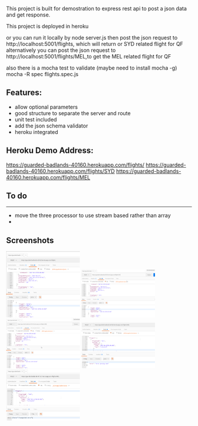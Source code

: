 This project is built for demostration to express rest api to post a json data and get response.

This project is deployed in heroku

or you can run it locally by node server.js
then post the json request to http://localhost:5001/flights, which will return or SYD related flight for QF
alternatively you can post the json request to http://localhost:5001/flights/MEL,to get the MEL related flight for QF

also there is a mocha test to validate
(maybe need to install mocha -g)
mocha -R spec flights.spec.js

## Features:
- allow optional parameters
- good structure to separate the server and route
- unit test included
- add the json schema validator
- heroku integrated

## Heroku Demo Address:
https://guarded-badlands-40160.herokuapp.com/flights/
https://guarded-badlands-40160.herokuapp.com/flights/SYD
https://guarded-badlands-40160.herokuapp.com/flights/MEL

## To do
--------------
-  move the three processor to use stream based rather than array
-

## Screenshots

<img src="https://github.com/xinzhang/qantas-flights/blob/master/screenshot/1.png" alt="Default" style="width: 200px;"/>
<img src="https://github.com/xinzhang/qantas-flights/blob/master/screenshot/2.png" alt="SYD" style="width: 200px;"/>
<img src="https://github.com/xinzhang/qantas-flights/blob/master/screenshot/3.png" alt="MEL" style="width: 200px;"/>
<img src="https://github.com/xinzhang/qantas-flights/blob/master/screenshot/4.png" alt="Error" style="width: 200px;"/>
<img src="https://github.com/xinzhang/qantas-flights/blob/master/screenshot/5.png" alt="Errpr" style="width: 200px;"/>
